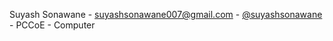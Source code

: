 Suyash Sonawane - suyashsonawane007@gmail.com - [@suyashsonawane](https://github.com/SuyashSonawane) - PCCoE - Computer
